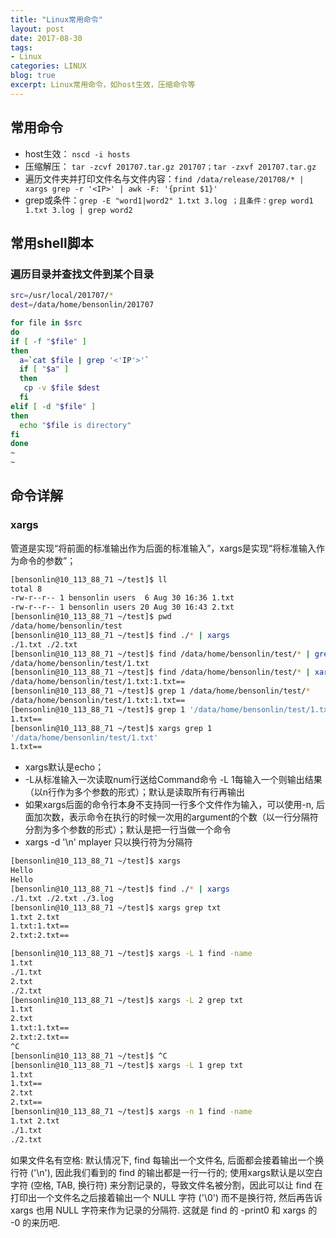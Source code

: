 ```yaml
---
title: "Linux常用命令"
layout: post
date: 2017-08-30
tags:
- Linux
categories: LINUX
blog: true
excerpt: Linux常用命令，如host生效，压缩命令等
---
```


## 常用命令

- host生效： `nscd -i hosts`
- 压缩解压： `tar -zcvf 201707.tar.gz 201707；tar -zxvf 201707.tar.gz`
- 遍历文件夹并打印文件名与文件内容：`find /data/release/201708/* | xargs grep -r '<IP>' | awk -F: '{print $1}'`
- grep或条件：`grep -E "word1|word2" 1.txt 3.log ；且条件：grep word1 1.txt 3.log | grep word2`

## 常用shell脚本

### 遍历目录并查找文件到某个目录

```bash
src=/usr/local/201707/*
dest=/data/home/bensonlin/201707

for file in $src
do
if [ -f "$file" ]
then
  a=`cat $file | grep '<'IP'>'`
  if [ "$a" ]
  then
   cp -v $file $dest
  fi
elif [ -d "$file" ]
then
  echo "$file is directory"  
fi
done
~
~
```


## 命令详解

### xargs

管道是实现“将前面的标准输出作为后面的标准输入”，xargs是实现“将标准输入作为命令的参数”；


```bash
[bensonlin@10_113_88_71 ~/test]$ ll
total 8
-rw-r--r-- 1 bensonlin users  6 Aug 30 16:36 1.txt
-rw-r--r-- 1 bensonlin users 20 Aug 30 16:43 2.txt
[bensonlin@10_113_88_71 ~/test]$ pwd  
/data/home/bensonlin/test
[bensonlin@10_113_88_71 ~/test]$ find ./* | xargs 
./1.txt ./2.txt
[bensonlin@10_113_88_71 ~/test]$ find /data/home/bensonlin/test/* | grep 1    
/data/home/bensonlin/test/1.txt
[bensonlin@10_113_88_71 ~/test]$ find /data/home/bensonlin/test/* | xargs grep 1
/data/home/bensonlin/test/1.txt:1.txt==
[bensonlin@10_113_88_71 ~/test]$ grep 1 /data/home/bensonlin/test/* 
/data/home/bensonlin/test/1.txt:1.txt==
[bensonlin@10_113_88_71 ~/test]$ grep 1 '/data/home/bensonlin/test/1.txt' 
1.txt==
[bensonlin@10_113_88_71 ~/test]$ xargs grep 1
'/data/home/bensonlin/test/1.txt' 
1.txt==
```

- xargs默认是echo；
- -L从标准输入一次读取num行送给Command命令 -L 1每输入一个则输出结果（以n行作为多个参数的形式）；默认是读取所有行再输出
- 如果xargs后面的命令行本身不支持同一行多个文件作为输入，可以使用-n, 后面加次数，表示命令在执行的时候一次用的argument的个数（以一行分隔符分割为多个参数的形式）；默认是把一行当做一个命令
- xargs -d '\n' mplayer 只以换行符为分隔符

```bash
[bensonlin@10_113_88_71 ~/test]$ xargs
Hello
Hello
[bensonlin@10_113_88_71 ~/test]$ find ./* | xargs 
./1.txt ./2.txt ./3.log
[bensonlin@10_113_88_71 ~/test]$ xargs grep txt   
1.txt 2.txt
1.txt:1.txt==
2.txt:2.txt==

[bensonlin@10_113_88_71 ~/test]$ xargs -L 1 find -name
1.txt
./1.txt
2.txt
./2.txt
[bensonlin@10_113_88_71 ~/test]$ xargs -L 2 grep txt
1.txt
2.txt
1.txt:1.txt==
2.txt:2.txt==
^C
[bensonlin@10_113_88_71 ~/test]$ ^C
[bensonlin@10_113_88_71 ~/test]$ xargs -L 1 grep txt
1.txt
1.txt==
2.txt
2.txt==
[bensonlin@10_113_88_71 ~/test]$ xargs -n 1 find -name
1.txt 2.txt
./1.txt
./2.txt
```

如果文件名有空格:
默认情况下, find 每输出一个文件名, 后面都会接着输出一个换行符 ('\n'), 因此我们看到的 find 的输出都是一行一行的;
使用xargs默认是以空白字符 (空格, TAB, 换行符) 来分割记录的，导致文件名被分割，因此可以让 find 在打印出一个文件名之后接着输出一个 NULL 字符 ('\0') 而不是换行符, 然后再告诉 xargs 也用 NULL 字符来作为记录的分隔符. 这就是 find 的 -print0 和 xargs 的 -0 的来历吧.
```bash
```


